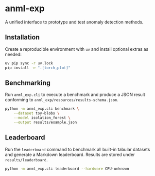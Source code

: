 # anml-exp
A unified interface to prototype and test anomaly detection methods.

## Installation

Create a reproducible environment with `uv` and install optional extras as
needed:

```bash
uv pip sync -r uv.lock
pip install -e ".[torch,plot]"
```

## Benchmarking

Run ``anml_exp.cli`` to execute a benchmark and produce a JSON result
conforming to ``anml_exp/resources/results-schema.json``.

```bash
python -m anml_exp.cli benchmark \
    --dataset toy-blobs \
    --model isolation_forest \
    --output results/example.json
```

## Leaderboard

Run the ``leaderboard`` command to benchmark all built-in tabular datasets and
generate a Markdown leaderboard. Results are stored under ``results/leaderboard``.

```bash
python -m anml_exp.cli leaderboard --hardware CPU-unknown
```
